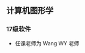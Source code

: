 <!--
 * @Author: Lili Liang
 * @Date: 2021-03-12 22:15:31
 * @LastEditTime: 2021-03-12 22:16:07
 * @LastEditors: your name
 * @Description: In User Settings Edit
 * @FilePath: \NENU-Courses\计算机图形学\README.md
-->
## 计算机图形学
### 17级软件
- 任课老师为 Wang WY 老师